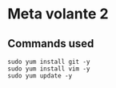 # Meta volante 2 

## Commands used

```
sudo yum install git -y
sudo yum install vim -y
sudo yum update -y
```